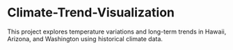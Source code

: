 # Climate-Trend-Visualization
This project explores temperature variations and long-term trends in Hawaii, Arizona, and Washington using historical climate data.
